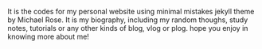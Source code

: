 It is the codes for my personal website using minimal mistakes jekyll theme by Michael Rose. It is my biography, including my random thoughs, study notes, tutorials or any other kinds of blog, vlog or plog. hope you enjoy in knowing more about me!